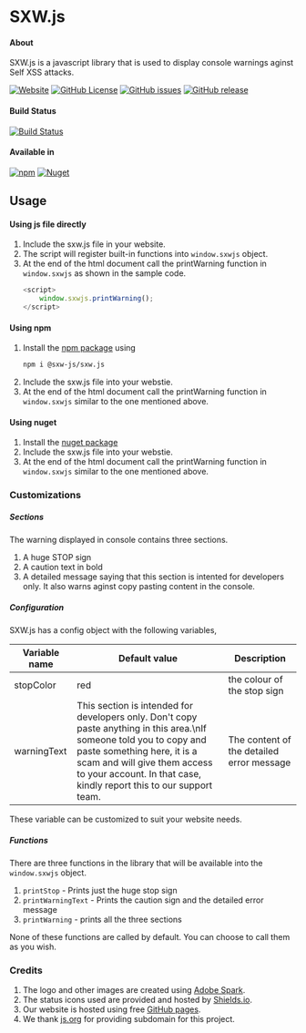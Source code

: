 # SXW.js

#### About
SXW.js is a javascript library that is used to display console warnings aginst Self XSS attacks.

[![Website](https://img.shields.io/badge/website-sxw.js.org%2F-%230375b4.svg?style=flat-square&logo=mozilla%20firefox)](https://sxw.js.org/)
[![GitHub License](https://img.shields.io/github/license/sxwjs/sxwjs.svg?style=flat-square&logo=github)](https://github.com/sxwjs/sxwjs/blob/master/LICENSE)
[![GitHub issues](https://img.shields.io/github/issues-raw/sxwjs/sxwjs.svg?logo=github&style=flat-square)](https://github.com/sxwjs/sxwjs/issues)
[![GitHub release](https://img.shields.io/github/release/sxwjs/sxwjs.svg?style=flat-square&logo=github)](https://github.com/sxwjs/sxwjs/releases)

#### Build Status
[![Build Status](https://img.shields.io/azure-devops/build/sxw-js/sxw-js/1.svg?label=Build%3A%20Azure%20Pipelines&style=flat-square&logo=azuredevops)](https://dev.azure.com/sxw-js/sxw-js/_build/latest?definitionId=1&branchName=master)

#### Available in
[![npm](https://img.shields.io/npm/v/@sxw-js/sxw.js.svg?style=flat-square&logo=npm)](https://www.npmjs.com/package/@sxw-js/sxw.js)
[![Nuget](https://img.shields.io/nuget/v/sxw.js.svg?style=flat-square&logo=nuget)](https://www.nuget.org/packages/sxw.js/)

## Usage

#### Using js file directly

 1. Include the sxw.js file in your website.
 2. The script will register built-in functions into `window.sxwjs` object.
 3. At the end of the html document call the printWarning function in `window.sxwjs` as shown in the sample code.
    ```javascript
    <script>
        window.sxwjs.printWarning();
    </script>
    ```
#### Using npm
 1. Install the [npm package](https://www.npmjs.com/package/@sxw-js/sxw.js) using
    ```bash
    npm i @sxw-js/sxw.js
    ```
 2. Include the sxw.js file into your webstie.
 3. At the end of the html document call the printWarning function in `window.sxwjs` similar to the one mentioned above.

 #### Using nuget
 1. Install the [nuget package](https://www.nuget.org/packages/sxw.js/)
 2. Include the sxw.js file into your webstie.
 3. At the end of the html document call the printWarning function in `window.sxwjs` similar to the one mentioned above.


### Customizations

##### Sections
The warning displayed in console contains three sections.
 1. A huge STOP sign
 2. A caution text in bold
 3. A detailed message saying that this section is intented for developers only. It also warns aginst copy pasting content in the console.

##### Configuration

SXW.js has a config object with the following variables,

Variable name | Default value | Description
------------ | ------------- | ---------
stopColor | red | the colour of the stop sign
warningText | This section is intended for developers only. Don't copy paste anything in this area.\nIf someone told you to copy and paste something here, it is a scam and will give them access to your account. In that case, kindly report this to our support team. | The content of the detailed error message

These variable can be customized to suit your website needs.

##### Functions

There are three functions in the library that will be available into the `window.sxwjs` object.
 1. `printStop` - Prints just the huge stop sign
 2. `printWarningText` - Prints the caution sign and the detailed error message
 3. `printWarning` - prints all the three sections

None of these functions are called by default. You can choose to call them as you wish.

### Credits
 1. The logo and other images are created using [Adobe Spark](https://spark.adobe.com/).
 2. The status icons used are provided and hosted by [Shields.io](https://shields.io/).
 3. Our website is hosted using free [GitHub pages](https://pages.github.com/).
 4. We thank [js.org](https://js.org/) for providing subdomain for this project.
